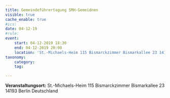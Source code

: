 ```yaml
---
title: Gemeindeführertagung SMH-Gemeidnen
visible: true
cache_enable: true
#ics: 
date: 04-12-19
#rule: 
event:
	start: 04-12-2019 18:30
	end: 04-12-2019 20:00
	location: 'St.-Michaels-Heim 115 Bismarckzimmer Bismarkallee 23 14193 Berlin Deutschland'
taxonomy:
	category: 
	tag: 

---
```




**Veranstaltungsort:** St.-Michaels-Heim
115 Bismarckzimmer
Bismarkallee 23
14193 Berlin
Deutschland

